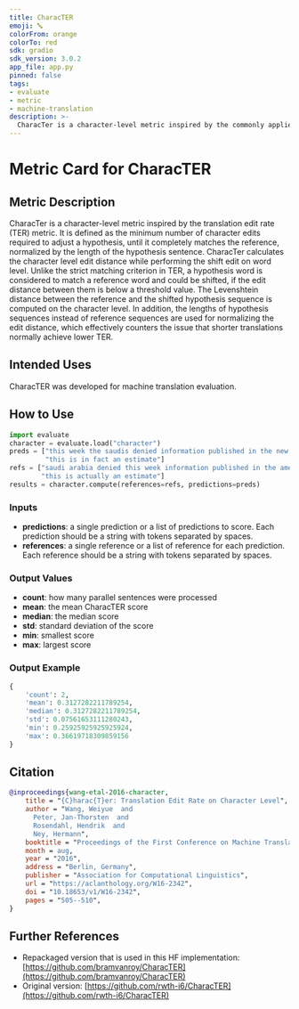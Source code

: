 ```yaml
---
title: CharacTER
emoji: 🔤
colorFrom: orange
colorTo: red
sdk: gradio
sdk_version: 3.0.2
app_file: app.py
pinned: false
tags:
- evaluate
- metric
- machine-translation
description: >-
  CharacTer is a character-level metric inspired by the commonly applied translation edit rate (TER).
---
```


# Metric Card for CharacTER

## Metric Description
CharacTer is a character-level metric inspired by the translation edit rate (TER) metric. It is 
defined as the minimum number of character edits required to adjust a hypothesis, until it completely matches the
reference, normalized by the length of the hypothesis sentence. CharacTer calculates the character level edit
distance while performing the shift edit on word level. Unlike the strict matching criterion in TER, a hypothesis
word is considered to match a reference word and could be shifted, if the edit distance between them is below a
threshold value. The Levenshtein distance between the reference and the shifted hypothesis sequence is computed on the
character level. In addition, the lengths of hypothesis sequences instead of reference sequences are used for
normalizing the edit distance, which effectively counters the issue that shorter translations normally achieve lower
TER.

## Intended Uses
CharacTER was developed for machine translation evaluation.

## How to Use

```python
import evaluate
character = evaluate.load("character")
preds = ["this week the saudis denied information published in the new york times",
         "this is in fact an estimate"]
refs = ["saudi arabia denied this week information published in the american new york times",
        "this is actually an estimate"]
results = character.compute(references=refs, predictions=preds)

```
### Inputs
- **predictions**: a single prediction or a list of predictions to score. Each prediction should be a string with
     tokens separated by spaces.
- **references**: a single reference or a list of reference for each prediction. Each reference should be a string with
     tokens separated by spaces.


### Output Values
- **count**: how many parallel sentences were processed
- **mean**: the mean CharacTER score
- **median**: the median score
- **std**: standard deviation of the score
- **min**: smallest score
- **max**: largest score

### Output Example
```python
{
    'count': 2,
    'mean': 0.3127282211789254,
    'median': 0.3127282211789254,
    'std': 0.07561653111280243,
    'min': 0.25925925925925924,
    'max': 0.36619718309859156
}
```

## Citation
```bibtex
@inproceedings{wang-etal-2016-character,
    title = "{C}harac{T}er: Translation Edit Rate on Character Level",
    author = "Wang, Weiyue  and
      Peter, Jan-Thorsten  and
      Rosendahl, Hendrik  and
      Ney, Hermann",
    booktitle = "Proceedings of the First Conference on Machine Translation: Volume 2, Shared Task Papers",
    month = aug,
    year = "2016",
    address = "Berlin, Germany",
    publisher = "Association for Computational Linguistics",
    url = "https://aclanthology.org/W16-2342",
    doi = "10.18653/v1/W16-2342",
    pages = "505--510",
}
```

## Further References
- Repackaged version that is used in this HF implementation: [https://github.com/bramvanroy/CharacTER](https://github.com/bramvanroy/CharacTER)
- Original version: [https://github.com/rwth-i6/CharacTER](https://github.com/rwth-i6/CharacTER)
